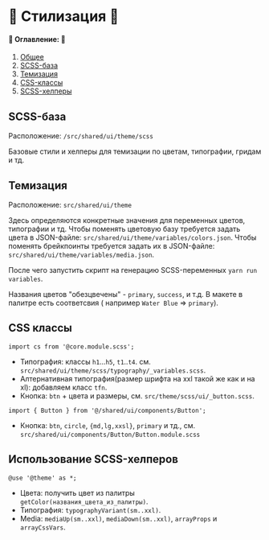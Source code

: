 # :nail_care: Стилизация :nail_care:

#### :memo: Оглавление: :memo:

1. [Общее](#общее)
2. [SCSS-база](#SCSS-база)
3. [Темизация](#темизация)
4. [CSS-классы](#css-классы)
5. [SCSS-хелперы](#использование-scss-хелперов)

## SCSS-база

Расположение: `/src/shared/ui/theme/scss`

Базовые стили и хелперы для темизации по цветам, типографии, гридам и тд.

## Темизация

Расположение: `src/shared/ui/theme`

Здесь определяются конкретные значения для переменных цветов, типографии и тд.
Чтобы поменять цветовую базу требуется задать цвета в JSON-файле: `src/shared/ui/theme/variables/colors.json`.
Чтобы поменять брейкпоинты требуется задать их в JSON-файле: `src/shared/ui/theme/variables/media.json`.

После чего запустить скрипт на генерацию SCSS-переменных `yarn run variables`.

Названия цветов "обезцвечены" - `primary`, `success`, и т.д. В макете в палитре есть соответсвия (
например `Water Blue` => `primary`).

## CSS классы

`import cs from '@core.module.scss';`

- Типография: классы `h1`...`h5`, `t1`..`t4`. см. `src/shared/ui/theme/scss/typography/_variables.scss`.
- Алтернативная типография(размер шрифта на xxl такой же как и на xl): добавляем класс `tfn`.
- Кнопка: `btn` + цвета и размеры, см. `src/theme/scss/ui/_button.scss`.

`import { Button } from '@/shared/ui/components/Button';`

- Кнопка: `btn`, `circle`, `{md,lg,xxsl}`, `primary` и тд., см. `src/shared/ui/components/Button/Button.module.scss`

## Использование SCSS-хелперов

`@use '@theme' as *;`

- Цвета: получить цвет из палитры `getColor(названия_цвета_из_палитры)`.
- Типография: `typographyVariant(sm..xxl)`.
- Media: `mediaUp(sm..xxl)`, `mediaDown(sm..xxl)`, `arrayProps` и `arrayCssVars`.
